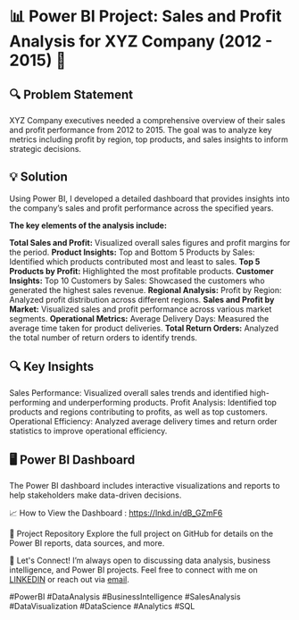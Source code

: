 # 📊 Power BI Project: Sales and Profit Analysis for XYZ Company (2012 - 2015) 🚀

## 🔍 Problem Statement
XYZ Company executives needed a comprehensive overview of their sales and profit performance from 2012 to 2015. The goal was to analyze key metrics including profit by region, top products, and sales insights to inform strategic decisions.

## 💡 Solution
Using Power BI, I developed a detailed dashboard that provides insights into the company’s sales and profit performance across the specified years. 

**The key elements of the analysis include:**

**Total Sales and Profit:** Visualized overall sales figures and profit margins for the period.
**Product Insights:** Top and Bottom 5 Products by Sales: Identified which products contributed most and least to sales.
**Top 5 Products by Profit:** Highlighted the most profitable products.
**Customer Insights:** Top 10 Customers by Sales: Showcased the customers who generated the highest sales revenue.
**Regional Analysis:** Profit by Region: Analyzed profit distribution across different regions.
**Sales and Profit by Market:** Visualized sales and profit performance across various market segments.
**Operational Metrics:** Average Delivery Days: Measured the average time taken for product deliveries.
**Total Return Orders:** Analyzed the total number of return orders to identify trends.

## 🔍 Key Insights

Sales Performance: Visualized overall sales trends and identified high-performing and underperforming products.
Profit Analysis: Identified top products and regions contributing to profits, as well as top customers.
Operational Efficiency: Analyzed average delivery times and return order statistics to improve operational efficiency.

## 🖥️ Power BI Dashboard
The Power BI dashboard includes interactive visualizations and reports to help stakeholders make data-driven decisions.

📈 How to View the Dashboard : https://lnkd.in/dB_GZmF6

🔗 Project Repository
Explore the full project on GitHub for details on the Power BI reports, data sources, and more.

💬 Let's Connect!
I’m always open to discussing data analysis, business intelligence, and Power BI projects. Feel free to connect with me on [LINKEDIN](https://www.linkedin.com/in/nishigandhianalyst/)
 or reach out via [email](nishigandhi1998@gmail.com).

#PowerBI #DataAnalysis #BusinessIntelligence #SalesAnalysis #DataVisualization #DataScience #Analytics #SQL
